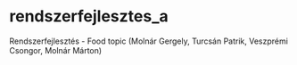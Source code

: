# rendszerfejlesztes_a
Rendszerfejlesztés - Food topic (Molnár Gergely, Turcsán Patrik, Veszprémi Csongor, Molnár Márton)
